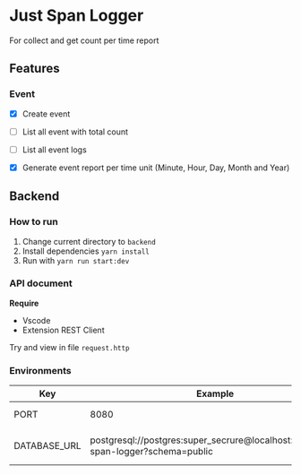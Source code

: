 # Just Span Logger
For collect and get count per time report

## Features

### Event
- [x] Create event
- [ ] List all event with total count
- [ ] List all event logs
- [x] Generate event report per time unit (Minute, Hour, Day, Month and Year)


## Backend

### How to run

1. Change current directory to `backend`
2. Install dependencies `yarn install`
3. Run with `yarn run start:dev`

### API document

**Require**
- Vscode
- Extension REST Client

Try and view in file `request.http`

### Environments
| Key | Example | Description |
| -- | -- | --|
| PORT | 8080 | Application listen port |
| DATABASE_URL | postgresql://postgres:super_secrure@localhost:5432/just-span-logger?schema=public | Postgres Connection String|